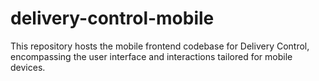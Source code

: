 # delivery-control-mobile
This repository hosts the mobile frontend codebase for Delivery Control, encompassing the user interface and interactions tailored for mobile devices.
